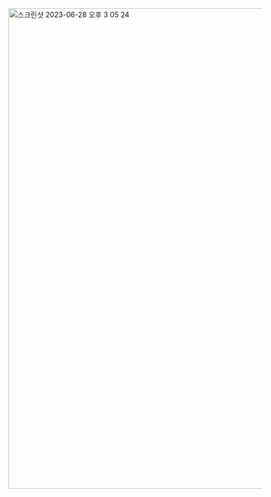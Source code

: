 <img width="953" alt="스크린샷 2023-06-28 오후 3 05 24" src="https://github.com/parkdaxun/parkdaxun/assets/103014831/f54f4e21-260e-400d-81cc-4a0b8bd97ac4">
